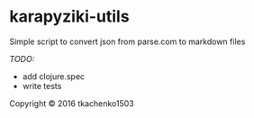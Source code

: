 # karapyziki-utils

Simple script to convert json from parse.com to markdown files

*TODO:*
- add clojure.spec
- write tests

Copyright © 2016 tkachenko1503
